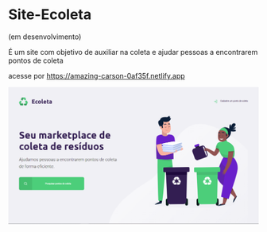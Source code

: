 # Site-Ecoleta

(em desenvolvimento)

É um site com objetivo de auxiliar na coleta e ajudar pessoas a encontrarem pontos de coleta

acesse por https://amazing-carson-0af35f.netlify.app

<img src="ecoleta_screenshot.png">
